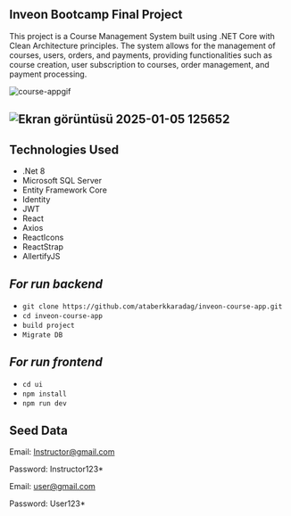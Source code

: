 **Inveon Bootcamp Final Project**
-----------------------------------------------------
This project is a Course Management System built using .NET Core with Clean Architecture principles. The system allows for the management of courses, users, orders, and payments, providing functionalities such as course creation, user subscription to courses, order management, and payment processing.


![course-appgif](https://github.com/user-attachments/assets/1588fcce-0a64-48ca-82a4-c83ff1e729da)

![Ekran görüntüsü 2025-01-05 125652](https://github.com/user-attachments/assets/fc5d998d-144f-4322-b6db-efbf4e575f9e)
--------------------------------------------------------------

**Technologies Used**
-------------------------------------------
- .Net 8
- Microsoft SQL Server
- Entity Framework Core
- Identity
- JWT
- React
- Axios
- ReactIcons
- ReactStrap
- AllertifyJS

*For run backend*
---------------------------------------------
- `git clone https://github.com/ataberkkaradag/inveon-course-app.git`
- `cd inveon-course-app`
- `build project`
- `Migrate DB`


*For run frontend*
---------------------------------------------
- `cd ui`
- `npm install`
- `npm run dev`

Seed Data
-----------------------------------------------------
Email: Instructor@gmail.com

Password: Instructor123*

 
Email: user@gmail.com

Password: User123*
